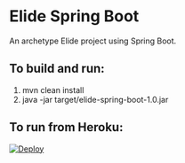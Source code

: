 # Elide Spring Boot

An archetype Elide project using Spring Boot.

## To build and run:

1. mvn clean install
2. java -jar target/elide-spring-boot-1.0.jar

## To run from Heroku:

[![Deploy](https://www.herokucdn.com/deploy/button.svg)](https://heroku.com/deploy?template=https://github.com/aklish/elide-spring)
